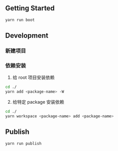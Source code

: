## Getting Started

```bash
yarn run boot
```

## Development

### 新建项目

### 依赖安装

1. 给 root 项目安装依赖

```bash
cd ./
yarn add <package-name> -W
```

2. 给特定 package 安装依赖

```bash
cd ./
yarn workspace <package-name> add <package-name>
```

## Publish

```bash
yarn run publish
```